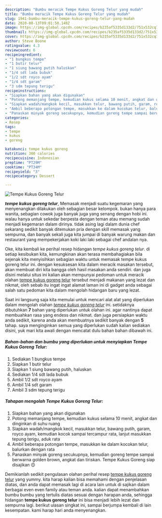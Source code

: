 ```yaml
---
description: "Bumbu meracik Tempe Kukus Goreng Telur yang mudah"
title: "Bumbu meracik Tempe Kukus Goreng Telur yang mudah"
slug: 1941-bumbu-meracik-tempe-kukus-goreng-telur-yang-mudah
date: 2020-08-13T09:01:50.148Z
image: https://img-global.cpcdn.com/recipes/b235af5335d133d2/751x532cq70/tempe-kukus-goreng-telur-foto-resep-utama.jpg
thumbnail: https://img-global.cpcdn.com/recipes/b235af5335d133d2/751x532cq70/tempe-kukus-goreng-telur-foto-resep-utama.jpg
cover: https://img-global.cpcdn.com/recipes/b235af5335d133d2/751x532cq70/tempe-kukus-goreng-telur-foto-resep-utama.jpg
author: Steve Boone
ratingvalue: 4.3
reviewcount: 6
recipeingredient:
- "1 bungkus tempe"
- "1 butir telur"
- "1 siung bawang putih haluskan"
- "1/4 sdt lada bubuk"
- "1/2 sdt royco ayam"
- "1/4 sdt garam"
- "3 sdm tepung terigu"
recipeinstructions:
- "Siapkan bahan yang akan digunakan"
- "Potong memanjang tempe, kemudian kukus selama 10 menit, angkat dan dinginkan di suhu ruang"
- "Siapkan wadah/mangkok kecil, masukkan telur, bawang putih, garam, royco ayam, kemudian kocok sampai tercampur rata, lanjut masukkan tepung terigu, aduk rata"
- "Ambil beberapa potongan tempe, masukkan ke dalam kocokan telur, balurkan dengan rata"
- "Panaskan minyak goreng secukupnya, kemudian goreng tempe sampai berwarna golden brown, angkat dan tiriskan. Tempe Kukus Goreng siap disajikan 😊"
categories:
- Resep
tags:
- tempe
- kukus
- goreng

katakunci: tempe kukus goreng 
nutrition: 300 calories
recipecuisine: Indonesian
preptime: "PT29M"
cooktime: "PT34M"
recipeyield: "3"
recipecategory: Dessert

---
```



![Tempe Kukus Goreng Telur](https://img-global.cpcdn.com/recipes/b235af5335d133d2/751x532cq70/tempe-kukus-goreng-telur-foto-resep-utama.jpg)

<b><i>tempe kukus goreng telur</i></b>, Memasak menjadi suatu kegemaran yang menyenangkan dilakukan oleh sebagian besar kelompok. bukan hanya para wanita, sebagian cowok juga banyak juga yang senang dengan hobi ini. walau hanya untuk sekedar berpesta dengan teman atau memang sudah menjadi kegemaran dalam dirinya. tidak asing lagi dalam dunia chef sekarang sedikit banyak ditemukan pria dengan skill memasak yang sempurna, dan banyak sekali juga kita jumpai di banyak warung makan dan restaurant yang mempekerjakan koki laki laki sebagai chef andalan nya.

Oke, kita kembali ke perihal resep hidangan <i>tempe kukus goreng telur</i>. di setiap kesibukan kita, kemungkinan akan terasa membahagiakan bila sejenak kita menyisihkan sebagian waktu untuk memasak tempe kukus goreng telur ini. dengan kesuksesan kita dalam meracik masakan tersebut, akan membuat diri kita bangga oleh hasil masakan anda sendiri. dan juga disini melalui situs ini kalian akan mempunyai pedoman untuk meracik olahan <u>tempe kukus goreng telur</u> tersebut menjadi makanan yang lezat dan nikmat, oleh sebab itu ingat ingat alamat laman ini di gadget anda sebagai salah satu pedoman kita dalam mengolah hidangan baru yang lezat.




Saat ini langsung saja kita memulai untuk mencari alat alat yang diperlukan dalam mengolah olahan <u><i>tempe kukus goreng telur</i></u> ini. setidaknya dibutuhkan <b>7</b> bahan yang diperlukan untuk olahan ini. agar nantinya dapat membuahkan rasa yang endess dan nikmat. dan juga persiapkan waktu anda sedikit, karena anda akan membuatnya sedikit banyak dengan <b>5</b> tahap. saya menginginkan semua yang diperlukan sudah kalian sediakan disini, yuk mari kita awali dengan mencatat dulu bahan bahan dibawah ini.

<!--inarticleads1-->

##### Bahan-bahan dan bumbu yang diperlukan untuk menyiapkan Tempe Kukus Goreng Telur:

1. Sediakan 1 bungkus tempe
1. Siapkan 1 butir telur
1. Siapkan 1 siung bawang putih, haluskan
1. Sediakan 1/4 sdt lada bubuk
1. Ambil 1/2 sdt royco ayam
1. Ambil 1/4 sdt garam
1. Ambil 3 sdm tepung terigu




<!--inarticleads2-->

##### Tahapan mengolah Tempe Kukus Goreng Telur:

1. Siapkan bahan yang akan digunakan
1. Potong memanjang tempe, kemudian kukus selama 10 menit, angkat dan dinginkan di suhu ruang
1. Siapkan wadah/mangkok kecil, masukkan telur, bawang putih, garam, royco ayam, kemudian kocok sampai tercampur rata, lanjut masukkan tepung terigu, aduk rata
1. Ambil beberapa potongan tempe, masukkan ke dalam kocokan telur, balurkan dengan rata
1. Panaskan minyak goreng secukupnya, kemudian goreng tempe sampai berwarna golden brown, angkat dan tiriskan. Tempe Kukus Goreng siap disajikan 😊




Demikianlah sedikit pengulasan olahan perihal resep <u>tempe kukus goreng telur</u> yang yummy. kita harap kalian bisa memahami dengan penjelasan diatas, dan anda dapat memasak lagi di acara lain untuk di sajikan dalam berbagai even even family atau teman anda. kalian dapat menambahkan bumbu bumbu yang tertulis diatas sesuai dengan harapan anda, sehingga hidangan <b>tempe kukus goreng telur</b> ini bisa menjadi lebih lezat dan sempurna lagi. berikut ulasan singkat ini, sampai berjumpa kembali di lain kesempatan. kami harap hari anda menyenangkan.
